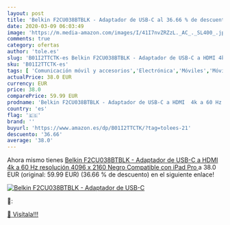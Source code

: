 ```yaml
---
layout: post
title: 'Belkin F2CU038BTBLK - Adaptador de USB-C al 36.66 % de descuento'
date: 2020-03-09 06:03:49
image: 'https://m.media-amazon.com/images/I/41I7nvZRZzL._AC_._SL400_.jpg'
comments: true
category: ofertas
author: 'tole.es'
slug: 'B01I2TTCTK-es Belkin F2CU038BTBLK - Adaptador de USB-C a HDMI 4k a 60 Hz...'
sku: 'B01I2TTCTK-es'
tags: [ 'Comunicación móvil y accesorios','Electrónica','Móviles','Móviles y smartphones libres','ipad', ]
actualPrice: 38.0 EUR
currency: EUR
price: 38.0
comparePrice: 59.99 EUR
prodname: 'Belkin F2CU038BTBLK - Adaptador de USB-C a HDMI  4k a 60 Hz  resolución 4096 x 2160  Negro  Compatible con iPad Pro '
country: 'es'
flag: '🇪🇸'
brand: ''
buyurl: 'https://www.amazon.es/dp/B01I2TTCTK/?tag=tolees-21'
descuento: '36.66'
average: '38.0'
---
```


Ahora mismo tienes [Belkin F2CU038BTBLK - Adaptador de USB-C a HDMI  4k a 60 Hz  resolución 4096 x 2160  Negro  Compatible con iPad Pro ](https://www.amazon.es/dp/B01I2TTCTK/?tag=tolees-21) a 38.0 EUR (original: 59.99 EUR) (36.66 %  de descuento) en el siguiente enlace!

[![Belkin F2CU038BTBLK - Adaptador de USB-C](https://m.media-amazon.com/images/I/41I7nvZRZzL._AC_._SL400_.jpg)](https://www.amazon.es/dp/B01I2TTCTK/?tag=tolees-21)

🔎:


[🛒 Visítala!!!](https://www.amazon.es/dp/B01I2TTCTK/?tag=tolees-21)
